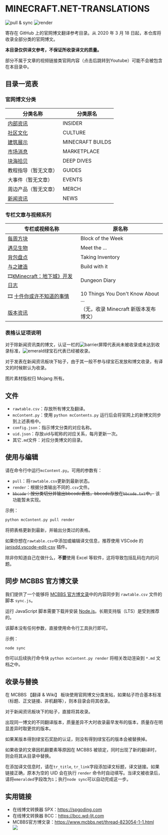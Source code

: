# MINECRAFT.NET-TRANSLATIONS

![pull & sync](https://github.com/RicoloveFeng/minecraft.net-translations/workflows/Pull%20%26%20Sync/badge.svg)
![render](https://github.com/RicoloveFeng/minecraft.net-translations/workflows/Render/badge.svg)

寄存在 GitHub 上的官网博文翻译参考目录。从 2020 年 3 月 18 日起，本仓库将收录全部分类的官网博文。

**本目录仅供译文参考，不保证所收录译文的质量。**

部分不属于文章的视频链接类官网内容（点击后跳转到Youtube）可能不会被包含在本目录中。



## 目录一览表

### 官网博文分类

|  分类名称 | 分类原名  |
| ---- | ---- |
| [内部资讯](https://github.com/RicoloveFeng/minecraft.net-translations/blob/master/%E5%86%85%E9%83%A8%E8%B5%84%E8%AE%AF.md) | INSIDER |
| [社区文化](https://github.com/RicoloveFeng/minecraft.net-translations/blob/master/%E7%A4%BE%E5%8C%BA%E6%96%87%E5%8C%96.md) | CULTURE |
| [建筑展示](https://github.com/RicoloveFeng/minecraft.net-translations/blob/master/%E5%BB%BA%E7%AD%91%E5%B1%95%E7%A4%BA.md) | MINECRAFT BUILDS |
| [市场消息](https://github.com/RicoloveFeng/minecraft.net-translations/blob/master/%E5%B8%82%E5%9C%BA%E6%B6%88%E6%81%AF.md) | MARKETPLACE |
| [块海拾贝](https://github.com/RicoloveFeng/minecraft.net-translations/blob/master/%E5%9D%97%E6%B5%B7%E6%8B%BE%E8%B4%9D.md) | DEEP DIVES |
| 教程指导（暂无文章） | GUIDES |
| 大事件（暂无文章） | EVENTS |
| 周边产品（暂无文章） | MERCH |
| [新闻资讯](https://github.com/RicoloveFeng/minecraft.net-translations/blob/master/%E6%96%B0%E9%97%BB%E8%B5%84%E8%AE%AF.md) | NEWS |



### 专栏文章与视频系列

| 专栏或视频名称                 | 原名称                                |
| ------------------------------ | ------------------------------------- |
| [每周方块](https://github.com/RicoloveFeng/minecraft.net-translations/blob/master/%E6%AF%8F%E5%91%A8%E6%96%B9%E5%9D%97.md)                       | Block of the Week                     |
| [遇见生物](https://github.com/RicoloveFeng/minecraft.net-translations/blob/master/%E9%81%87%E8%A7%81%E7%94%9F%E7%89%A9.md)                       | Meet the ...                          |
| [背包盘点](https://github.com/RicoloveFeng/minecraft.net-translations/blob/master/%E8%83%8C%E5%8C%85%E7%9B%98%E7%82%B9.md)                       | Taking Inventory                      |
| [与之建造](https://github.com/RicoloveFeng/minecraft.net-translations/blob/master/%E4%B8%8E%E4%B9%8B%E5%BB%BA%E9%80%A0.md) | Build with it                         |
| :film_strip:[《Minecraft：地下城》开发日志](https://github.com/RicoloveFeng/minecraft.net-translations/blob/master/%E5%9C%B0%E4%B8%8B%E5%9F%8E%E6%97%A5%E5%BF%97.md) | Dungeon Diary                         |
| :film_strip: [十件你或许不知道的事情](https://github.com/RicoloveFeng/minecraft.net-translations/blob/master/%E5%8D%81%E6%88%96%E4%B8%8D%E7%9F%A5.md)        | 10 Things You Don't Know About ...    |
| [版本资讯](https://github.com/RicoloveFeng/minecraft.net-translations/blob/master/%E7%89%88%E6%9C%AC%E8%B5%84%E8%AE%AF.md)                       | （无，收录 Minecraft 新版本发布博文） |



### 表格认证项说明

对于除新闻资讯类的博文，认证一栏的![barrier](https://user-images.githubusercontent.com/15277496/76684847-3c2d4900-65dd-11ea-8d91-c7be623cf3d2.png)屏障代表尚未被收录或未达到收录标准，![emerald](https://user-images.githubusercontent.com/15277496/76684841-320b4a80-65dd-11ea-8206-e766bbbd3b7d.png)绿宝石代表已经被收录。

对于发表在新闻资讯板块下帖子，由于其一般不参与绿宝石发放和博文收录，有译文的时候默认为收录。

图片素材版权归 Mojang 所有。



## 文件

* `rawtable.csv`：存放所有博文及翻译。
* `mcContent.py`：使用 `python mcContents.py` 运行后会将官网上的新博文同步到上述表格中。
* `config.json`：指示博文分类的对应名称。
* `uid.json`：存放uid与昵称的对应关系，每月更新一次。
* 其它`.md`文件：对应分类博文的目录。



## 使用与编辑

请在命令行中运行`mcContent.py`。可用的参数有：

* `pull`：将`rawtable.csv`更新到最新状态。
* `render`：根据分类输出不同的`.csv`文件。
* <s>`bbcode`：按分类切分并输出bbcode表格，bbcode存放在`bbcode.txt`中。</s> 该功能暂未实现。

示例：

```python
python mcContent.py pull render
```

将把表格更新到最新，并输出分类过的表格。



如果你想在`rawtable.csv`中添加或编辑译文信息，推荐使用 VSCode 的 [janisdd.vscode-edit-csv](http://marketplace.visualstudio.com/items?itemName=janisdd.vscode-edit-csv) 插件。

除非你知道自己在做什么，**不要**使用 Excel 等软件，这将导致包括乱码在内的问题。



## 同步 MCBBS 官方博文录

我们提供了一个能够将 [MCBBS 官方博文录](https://www.mcbbs.net/thread-823054-1-1.html)中的内容同步到 `rawtable.csv` 文件的脚本 `sync.js`。

运行 JavaScript 脚本需要下载并安装 [Node.js](https://nodejs.org/zh-cn/download/)。长期支持版（LTS）是受到推荐的。

该脚本没有任何参数，直接使用命令行工具执行即可。

示例：

```bash
node sync
```

你可以后续执行命令块 `python mcContent.py render` 将相关改动渲染到 `*.md` 文档之中。



## 收录与替换

在 MCBBS 【翻译 & Wiki】 板块使用官网博文分类发帖，如果帖子符合基本标准（标题、正文链接、非机翻等），则本目录会将其收录。

对于新闻资讯板块下的帖子，直接将其收录。

出现同一博文的不同翻译版本，质量差异不大时收录最早发布的版本，质量存在明显差异时取更优的版本。

如果某版本得到绿宝石奖励的认证，则没有得到绿宝石的版本会被替换掉。

如果收录的文章因机翻要素等原因在 MCBBS 被锁定，同时出现了新的翻译时，则会将其从目录中替换。

在添加译文信息时，请在`tr_title`, `tr_link`字段添加译文标题，译文链接。如果链接正确，原本为空的 UID 会在执行 `render` 命令时自动填写。当译文被收录后，请将`emeralded`字段改为`1`；执行`node sync`可以自动完成这一步。



## 实用链接

- 在线博文转换器 SPX：https://spgoding.com
- 在线博文转换器 BCC：https://bcc.wd-ljt.com
- MCBBS官方博文录：https://www.mcbbs.net/thread-823054-1-1.html  
![](https://attachment.mcbbs.net/forum/201909/14/001453yfroxnbheoot0nfm.png)
